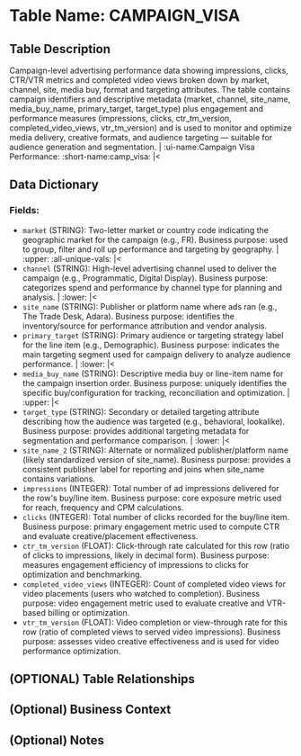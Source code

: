 # Table Name: CAMPAIGN_VISA

## Table Description
Campaign-level advertising performance data showing impressions, clicks, CTR/VTR metrics and completed video views broken down by market, channel, site, media buy, format and targeting attributes. The table contains campaign identifiers and descriptive metadata (market, channel, site_name, media_buy_name, primary_target, target_type) plus engagement and performance measures (impressions, clicks, ctr_tm_version, completed_video_views, vtr_tm_version) and is used to monitor and optimize media delivery, creative formats, and audience targeting — suitable for audience generation and segmentation. | :ui-name:Campaign Visa Performance: :short-name:camp_visa: |<

## Data Dictionary

### Fields:

- `market` (STRING): Two-letter market or country code indicating the geographic market for the campaign (e.g., FR). Business purpose: used to group, filter and roll up performance and targeting by geography. | :upper: :all-unique-vals: |<
- `channel` (STRING): High-level advertising channel used to deliver the campaign (e.g., Programmatic, Digital Display). Business purpose: categorizes spend and performance by channel type for planning and analysis. | :lower: |<
- `site_name` (STRING): Publisher or platform name where ads ran (e.g., The Trade Desk, Adara). Business purpose: identifies the inventory/source for performance attribution and vendor analysis.
- `primary_target` (STRING): Primary audience or targeting strategy label for the line item (e.g., Demographic). Business purpose: indicates the main targeting segment used for campaign delivery to analyze audience performance. | :lower: |<
- `media_buy_name` (STRING): Descriptive media buy or line-item name for the campaign insertion order. Business purpose: uniquely identifies the specific buy/configuration for tracking, reconciliation and optimization. | :upper: |<
- `target_type` (STRING): Secondary or detailed targeting attribute describing how the audience was targeted (e.g., behavioral, lookalike). Business purpose: provides additional targeting metadata for segmentation and performance comparison. | :lower: |<
- `site_name_2` (STRING): Alternate or normalized publisher/platform name (likely standardized version of site_name). Business purpose: provides a consistent publisher label for reporting and joins when site_name contains variations.
- `impressions` (INTEGER): Total number of ad impressions delivered for the row's buy/line item. Business purpose: core exposure metric used for reach, frequency and CPM calculations.
- `clicks` (INTEGER): Total number of clicks recorded for the buy/line item. Business purpose: primary engagement metric used to compute CTR and evaluate creative/placement effectiveness.
- `ctr_tm_version` (FLOAT): Click-through rate calculated for this row (ratio of clicks to impressions, likely in decimal form). Business purpose: measures engagement efficiency of impressions to clicks for optimization and benchmarking.
- `completed_video_views` (INTEGER): Count of completed video views for video placements (users who watched to completion). Business purpose: video engagement metric used to evaluate creative and VTR-based billing or optimization.
- `vtr_tm_version` (FLOAT): Video completion or view-through rate for this row (ratio of completed views to served video impressions). Business purpose: assesses video creative effectiveness and is used for video performance optimization.

## (OPTIONAL) Table Relationships

## (Optional) Business Context

## (Optional) Notes

